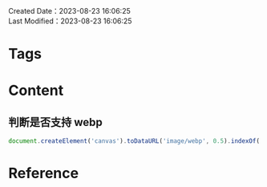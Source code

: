 Created Date：2023-08-23 16:06:25  
Last Modified：2023-08-23 16:06:25

# Tags

# Content

## 判断是否支持 webp

```js
document.createElement('canvas').toDataURL('image/webp', 0.5).indexOf('data:image/webp') === 0
```

# Reference
